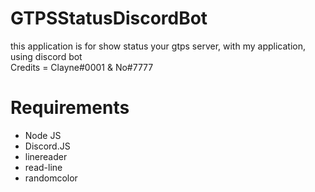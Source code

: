# GTPSStatusDiscordBot
this application is for show status your gtps server, with my application, using discord bot<br />
Credits = Clayne#0001 & No#7777<br />
# Requirements
- Node JS
- Discord.JS
- linereader
- read-line
- randomcolor
